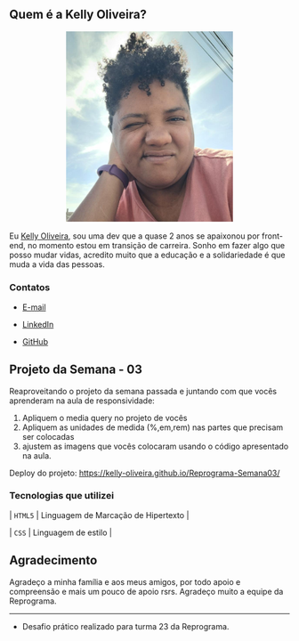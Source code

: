 ## Quem é a Kelly Oliveira? 

<div align="center">
 <img src='https://github.com/Kelly-Oliveira/Reprograma-Semana01/blob/master/photo-perfil/photo-perfil.jpg' width=300 alt='foto da Kelly' >
</div>

Eu [Kelly Oliveira](http://instagram.com/kelly_amenduuim), sou uma dev que a quase 2 anos se apaixonou por front-end, no momento estou em transição de carreira. Sonho em fazer algo que posso mudar vidas, acredito muito que a educação e a solidariedade é que muda a vida das pessoas.

### Contatos

-  [E-mail](kelly.rodrigues.oliveira@gmail.com) 

-  [LinkedIn](https://www.linkedin.com/in/kelly-rodrigues-de-oliveira-21178132/) 

-  [GitHub](https://github.com/Kelly-Oliveira)

## Projeto da Semana - 03

 <p>


  Reaproveitando o projeto da semana passada e juntando com que vocês aprenderam na aula de responsividade: 
  <br />
   1) Apliquem o media query no projeto de vocês  <br />
   2) Apliquem as unidades de medida (%,em,rem) nas partes que precisam ser colocadas <br />
   3) ajustem as imagens que vocês colocaram usando o código apresentado na aula.  <br />
   
  Deploy do projeto: https://kelly-oliveira.github.io/Reprograma-Semana03/
</p>


###  Tecnologias que utilizei
  
  | `HTML5` | Linguagem de Marcação de Hipertexto |

  | `CSS` | Linguagem de estilo |
 
## Agradecimento
  Agradeço a minha família e aos meus amigos, por todo apoio e compreensão e mais um pouco de apoio rsrs.
  Agradeço muito a equipe da Reprograma.


<hr />

- Desafio prático realizado para turma 23 da Reprograma.
